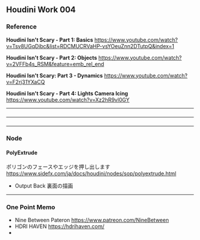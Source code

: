## Houdini Work 004

### Reference

**Houdini Isn't Scary - Part 1: Basics**
https://www.youtube.com/watch?v=Tsv8UGqDibc&list=RDCMUCRVaHP-vsYOeuZnn2DTutpQ&index=1

**Houdini Isn't Scary - Part 2: Objects**
https://www.youtube.com/watch?v=2VFFb4s_RSM&feature=emb_rel_end

**Houdini Isn't Scary: Part 3 - Dynamics**
https://www.youtube.com/watch?v=F2rj31YXaCQ

**Houdini Isn't Scary - Part 4: Lights Camera Icing**
https://www.youtube.com/watch?v=Xz2hR9vl0GY

---

### 

---

### 

---

### Node

#### PolyExtrude

ポリゴンのフェースやエッジを押し出します
https://www.sidefx.com/ja/docs/houdini/nodes/sop/polyextrude.html

- Output Back
  裏面の描画

---

### One Point Memo

- Nine Between Pateron
  https://www.patreon.com/NineBetween
- HDRI HAVEN
  https://hdrihaven.com/
- 
